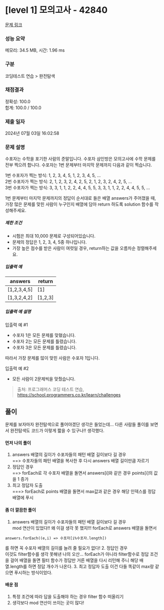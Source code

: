 # [level 1] 모의고사 - 42840 

[문제 링크](https://school.programmers.co.kr/learn/courses/30/lessons/42840) 

### 성능 요약

메모리: 34.5 MB, 시간: 1.96 ms

### 구분

코딩테스트 연습 > 완전탐색

### 채점결과

정확성: 100.0<br/>합계: 100.0 / 100.0

### 제출 일자

2024년 07월 03일 16:02:58

### 문제 설명

<p>수포자는 수학을 포기한 사람의 준말입니다. 수포자 삼인방은 모의고사에 수학 문제를 전부 찍으려 합니다. 수포자는 1번 문제부터 마지막 문제까지 다음과 같이 찍습니다.</p>

<p>1번 수포자가 찍는 방식: 1, 2, 3, 4, 5, 1, 2, 3, 4, 5, ...<br>
2번 수포자가 찍는 방식: 2, 1, 2, 3, 2, 4, 2, 5, 2, 1, 2, 3, 2, 4, 2, 5, ...<br>
3번 수포자가 찍는 방식: 3, 3, 1, 1, 2, 2, 4, 4, 5, 5, 3, 3, 1, 1, 2, 2, 4, 4, 5, 5, ...</p>

<p>1번 문제부터 마지막 문제까지의 정답이 순서대로 들은 배열 answers가 주어졌을 때, 가장 많은 문제를 맞힌 사람이 누구인지 배열에 담아 return 하도록 solution 함수를 작성해주세요.</p>

<h5>제한 조건</h5>

<ul>
<li>시험은 최대 10,000 문제로 구성되어있습니다.</li>
<li>문제의 정답은 1, 2, 3, 4, 5중 하나입니다.</li>
<li>가장 높은 점수를 받은 사람이 여럿일 경우, return하는 값을 오름차순 정렬해주세요.</li>
</ul>

<h5>입출력 예</h5>
<table class="table">
        <thead><tr>
<th>answers</th>
<th>return</th>
</tr>
</thead>
        <tbody><tr>
<td>[1,2,3,4,5]</td>
<td>[1]</td>
</tr>
<tr>
<td>[1,3,2,4,2]</td>
<td>[1,2,3]</td>
</tr>
</tbody>
      </table>
<h5>입출력 예 설명</h5>

<p>입출력 예 #1</p>

<ul>
<li>수포자 1은 모든 문제를 맞혔습니다.</li>
<li>수포자 2는 모든 문제를 틀렸습니다.</li>
<li>수포자 3은 모든 문제를 틀렸습니다.</li>
</ul>

<p>따라서 가장 문제를 많이 맞힌 사람은 수포자 1입니다.</p>

<p>입출력 예 #2</p>

<ul>
<li>모든 사람이 2문제씩을 맞췄습니다.</li>
</ul>


> 출처: 프로그래머스 코딩 테스트 연습, https://school.programmers.co.kr/learn/challenges


## 풀이

문제를 보자마자 완전탐색으로 풀어야겠단 생각은 들었는데... 다른 사람들 풀이를 보면서 완전탐색도 코드가 이렇게 짧을 수 있구나!! 생각했다. 

#### 먼저 나의 풀이
1. answers 배열의 길이가 수포자들의 패턴 배열 길이보다 길 경우
<br />==> 수포자들의 패턴 배열을 복사한 후 다시 answers 배열 길이만큼 자르기
2. 정답인 경우
<br />==> forEach로 각 수포자 배열을 돌면서 answers[i]와 같은 경우 points[i]의 값을 1 증가
3. 최고 정답자 도출
<br />===> forEach로 points 배열을 돌면서 max값과 같은 경우 해당 인덱스를 정답 배열에 푸시

#### 좀 더 깔끔한 풀이
1. answers 배열의 길이가 수포자들의 패턴 배열 길이보다 길 경우
<br /> mod 연산이 있었다!! 왜 이걸 생각 못 했지!!! forEach로 answers 배열을 돌면서 
```
answers.forEach((e,i) => 수포자[i%수포자.length])
```
를 하면 꼭 수포자 배열의 길이를 늘려 줄 필요가 없다!
2. 정답인 경우
<br /> 이것도 filter함수를 생각 못해낸 나의 오산...
forEach가 아니라 filter함수로 정답 조건을 걸어 배열을 돌면 필터 함수가 정답만 거른 배열을 다시 리턴해 주니 해당 배열.length를 하면 정답 개수가 나온다.
3. 최고 정답자 도출
이건 다들 똑같이 max랑 같으면 푸시하는 방식이었다. 

#### 배운 점
1. 특정 조건에 따라 답을 도출해야 하는 경우 filter 함수 떠올리기
2. 생각보다 mod 연산이 쓰이는 곳이 많다!
